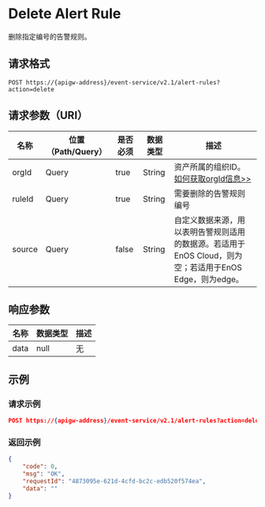 # Delete Alert Rule

删除指定编号的告警规则。

## 请求格式

```
POST https://{apigw-address}/event-service/v2.1/alert-rules?action=delete
```

## 请求参数（URI）

| 名称          | 位置（Path/Query） | 是否必须 | 数据类型 | 描述      |
|---------------|------------------|----------|-----------|--------------|
| orgId         | Query| true     | String    | 资产所属的组织ID。[如何获取orgId信息>>](/docs/api/zh_CN/2.0.9/api_faqs#id-orgid-orgid)                |
| ruleId      | Query| true| String| 需要删除的告警规则编号|
| source  | Query  | false | String |自定义数据来源，用以表明告警规则适用的数据源。若适用于EnOS Cloud，则为空；若适用于EnOS Edge，则为edge。|


## 响应参数

| 名称  | 数据类型      | 描述               |
|-------|----------------|---------------------------|
|data|null|无|



## 示例

### 请求示例

```json
POST https://{apigw-address}/event-service/v2.1/alert-rules?action=delete&orgId=1c499110e8800000&ruleId=windTooFast
```

### 返回示例

```json
{
	"code": 0,
	"msg": "OK",
	"requestId": "4873095e-621d-4cfd-bc2c-edb520f574ea",
	"data": ""
}
```
